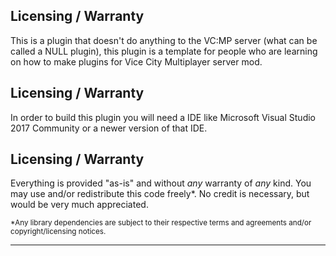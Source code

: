 ## Licensing / Warranty ##
This is a plugin that doesn't do anything to the VC:MP server (what can be called a NULL plugin), this plugin is a template for people who are learning on how to make plugins for Vice City Multiplayer server mod.
## Licensing / Warranty ##
In order to build this plugin you will need a IDE like Microsoft Visual Studio 2017 Community or a newer version of that IDE.
## Licensing / Warranty ##
Everything is provided "as-is" and without _any_ warranty of _any_ kind. You may use and/or redistribute this code freely\*. No credit is necessary, but would be very much appreciated.

<sub>\*Any library dependencies are subject to their respective terms and agreements and/or copyright/licensing notices.</sub>

----